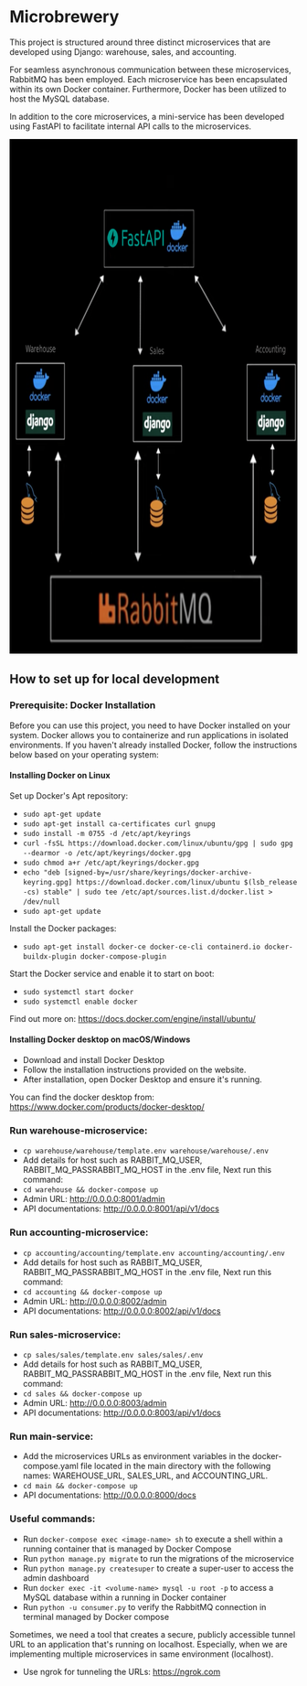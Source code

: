 # Microbrewery
This project is structured around three distinct microservices that are developed using Django: warehouse, sales, and accounting. 

For seamless asynchronous communication between these microservices, RabbitMQ has been employed. Each microservice has been encapsulated within its own Docker container. Furthermore, Docker has been utilized to host the MySQL database.

In addition to the core microservices, a mini-service has been developed using FastAPI to facilitate internal API calls to the microservices.


<code><img height="900" src="https://github.com/hamzaijaz-dev/microbrewery/blob/main/assets/micobrewery.png"></code>

## How to set up for local development
### Prerequisite: Docker Installation
Before you can use this project, you need to have Docker installed on your system. Docker allows you to containerize and run applications in isolated environments. If you haven't already installed Docker, follow the instructions below based on your operating system:

#### Installing Docker on Linux
Set up Docker's Apt repository:
* ``sudo apt-get update``
* ``sudo apt-get install ca-certificates curl gnupg``
* ``sudo install -m 0755 -d /etc/apt/keyrings``
* ``curl -fsSL https://download.docker.com/linux/ubuntu/gpg | sudo gpg --dearmor -o /etc/apt/keyrings/docker.gpg``
* ``sudo chmod a+r /etc/apt/keyrings/docker.gpg``
* ``echo "deb [signed-by=/usr/share/keyrings/docker-archive-keyring.gpg] https://download.docker.com/linux/ubuntu $(lsb_release -cs) stable" | sudo tee /etc/apt/sources.list.d/docker.list > /dev/null``
* ``sudo apt-get update``

Install the Docker packages:
* ``sudo apt-get install docker-ce docker-ce-cli containerd.io docker-buildx-plugin docker-compose-plugin``

Start the Docker service and enable it to start on boot:
* ``sudo systemctl start docker``
* ``sudo systemctl enable docker``

Find out more on: https://docs.docker.com/engine/install/ubuntu/

#### Installing Docker desktop on macOS/Windows
* Download and install Docker Desktop 
* Follow the installation instructions provided on the website. 
* After installation, open Docker Desktop and ensure it's running.

You can find the docker desktop from: https://www.docker.com/products/docker-desktop/

### Run warehouse-microservice:
* ``cp warehouse/warehouse/template.env warehouse/warehouse/.env``
* Add details for host such as RABBIT_MQ_USER, RABBIT_MQ_PASSRABBIT_MQ_HOST in the .env file, Next run this command:
* ``cd warehouse && docker-compose up``
* Admin URL: http://0.0.0.0:8001/admin
* API documentations: http://0.0.0.0:8001/api/v1/docs

### Run accounting-microservice:
* ``cp accounting/accounting/template.env accounting/accounting/.env``
* Add details for host such as RABBIT_MQ_USER, RABBIT_MQ_PASSRABBIT_MQ_HOST in the .env file, Next run this command:
* ``cd accounting && docker-compose up``
* Admin URL: http://0.0.0.0:8002/admin
* API documentations: http://0.0.0.0:8002/api/v1/docs

### Run sales-microservice:
* ``cp sales/sales/template.env sales/sales/.env``
* Add details for host such as RABBIT_MQ_USER, RABBIT_MQ_PASSRABBIT_MQ_HOST in the .env file, Next run this command:
* ``cd sales && docker-compose up``
* Admin URL: http://0.0.0.0:8003/admin
* API documentations: http://0.0.0.0:8003/api/v1/docs

### Run main-service:
* Add the microservices URLs as environment variables in the docker-compose.yaml file located in the main directory with the following names: WAREHOUSE_URL, SALES_URL, and ACCOUNTING_URL.
* ``cd main && docker-compose up``
* API documentations: http://0.0.0.0:8000/docs

### Useful commands:
* Run ``docker-compose exec <image-name> sh`` to execute a shell within a running container that is managed by Docker Compose
* Run ``python manage.py migrate`` to run the migrations of the microservice
* Run ``python manage.py createsuper`` to create a super-user to access the admin dashboard
* Run ``docker exec -it <volume-name> mysql -u root -p`` to access a MySQL database within a running in Docker container
* Run ``python -u consumer.py`` to verify the RabbitMQ connection in terminal managed by Docker compose

Sometimes, we need a tool that creates a secure, publicly accessible tunnel URL to an application that's running on localhost. Especially, when we are implementing multiple microservices in same environment (localhost).
* Use ngrok for tunneling the URLs: https://ngrok.com
